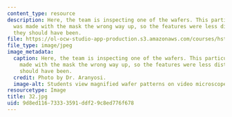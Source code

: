 ```yaml
---
content_type: resource
description: Here, the team is inspecting one of the wafers. This particular wafer
  was made with the mask the wrong way up, so the features were less distinct than
  they should have been.
file: https://ol-ocw-studio-app-production.s3.amazonaws.com/courses/hst-410j-projects-in-microscale-engineering-for-the-life-sciences-spring-2007/9d8ed11673333591ddf29c8ed776f678_32.jpg
file_type: image/jpeg
image_metadata:
  caption: Here, the team is inspecting one of the wafers. This particular wafer was
    made with the mask the wrong way up, so the features were less distinct than they
    should have been.
  credit: Photo by Dr. Aranyosi.
  image-alt: Students view magnified wafer patterns on video microscope.
resourcetype: Image
title: 32.jpg
uid: 9d8ed116-7333-3591-ddf2-9c8ed776f678
---
```

